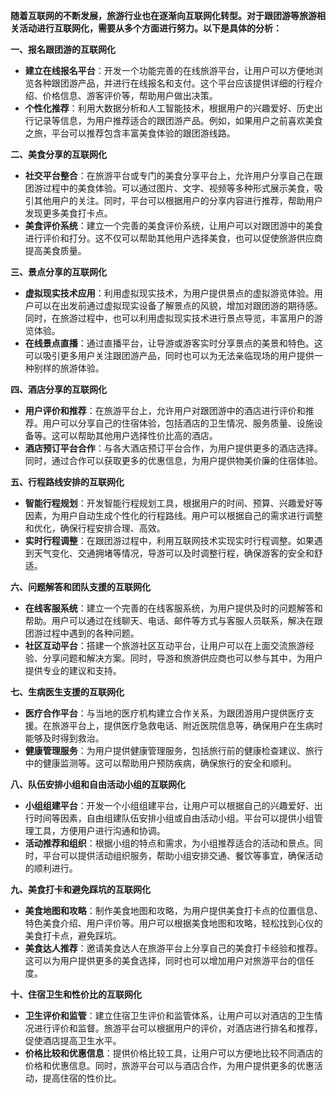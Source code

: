 **随着互联网的不断发展，旅游行业也在逐渐向互联网化转型。对于跟团游等旅游相关活动进行互联网化，需要从多个方面进行努力。以下是具体的分析：**

**一、报名跟团游的互联网化**
- **建立在线报名平台**：开发一个功能完善的在线旅游平台，让用户可以方便地浏览各种跟团游产品，并进行在线报名和支付。这个平台应该提供详细的行程介绍、价格信息、游客评价等，帮助用户做出决策。
- **个性化推荐**：利用大数据分析和人工智能技术，根据用户的兴趣爱好、历史出行记录等信息，为用户推荐适合的跟团游产品。例如，如果用户之前喜欢美食之旅，平台可以推荐包含丰富美食体验的跟团游线路。

**二、美食分享的互联网化**
- **社交平台整合**：在旅游平台或专门的美食分享平台上，允许用户分享自己在跟团游过程中的美食体验。可以通过图片、文字、视频等多种形式展示美食，吸引其他用户的关注。同时，平台可以根据用户的分享内容进行推荐，帮助用户发现更多美食打卡点。
- **美食评价系统**：建立一个完善的美食评价系统，让用户可以对跟团游中的美食进行评价和打分。这不仅可以帮助其他用户选择美食，也可以促使旅游供应商提高美食质量。

**三、景点分享的互联网化**
- **虚拟现实技术应用**：利用虚拟现实技术，为用户提供景点的虚拟游览体验。用户可以在出发前通过虚拟现实设备了解景点的风貌，增加对跟团游的期待感。同时，在旅游过程中，也可以利用虚拟现实技术进行景点导览，丰富用户的游览体验。
- **在线景点直播**：通过直播平台，让导游或游客实时分享景点的美景和特色。这可以吸引更多用户关注跟团游产品，同时也可以为无法亲临现场的用户提供一种别样的旅游体验。

**四、酒店分享的互联网化**
- **用户评价和推荐**：在旅游平台上，允许用户对跟团游中的酒店进行评价和推荐。用户可以分享自己的住宿体验，包括酒店的卫生情况、服务质量、设施设备等。这可以帮助其他用户选择性价比高的酒店。
- **酒店预订平台合作**：与各大酒店预订平台合作，为用户提供更多的酒店选择。同时，通过合作可以获取更多的优惠信息，为用户提供物美价廉的住宿体验。

**五、行程路线安排的互联网化**
- **智能行程规划**：开发智能行程规划工具，根据用户的时间、预算、兴趣爱好等因素，为用户自动生成个性化的行程路线。用户可以根据自己的需求进行调整和优化，确保行程安排合理、高效。
- **实时行程调整**：在跟团游过程中，利用互联网技术实现实时行程调整。如果遇到天气变化、交通拥堵等情况，导游可以及时调整行程，确保游客的安全和舒适。

**六、问题解答和团队支援的互联网化**
- **在线客服系统**：建立一个完善的在线客服系统，为用户提供及时的问题解答和帮助。用户可以通过在线聊天、电话、邮件等方式与客服人员联系，解决在跟团游过程中遇到的各种问题。
- **社区互动平台**：搭建一个旅游社区互动平台，让用户可以在上面交流旅游经验、分享问题和解决方案。同时，导游和旅游供应商也可以参与其中，为用户提供专业的建议和支持。

**七、生病医生支援的互联网化**
- **医疗合作平台**：与当地的医疗机构建立合作关系，为跟团游用户提供医疗支援。在旅游平台上，提供医疗急救电话、附近医院信息等，确保用户在生病时能够及时得到救治。
- **健康管理服务**：为用户提供健康管理服务，包括旅行前的健康检查建议、旅行中的健康监测等。这可以帮助用户预防疾病，确保旅行的安全和顺利。

**八、队伍安排小组和自由活动小组的互联网化**
- **小组组建平台**：开发一个小组组建平台，让用户可以根据自己的兴趣爱好、出行时间等因素，自由组建队伍安排小组或自由活动小组。平台可以提供小组管理工具，方便用户进行沟通和协调。
- **活动推荐和组织**：根据小组的特点和需求，为小组推荐适合的活动和景点。同时，平台可以提供活动组织服务，帮助小组安排交通、餐饮等事宜，确保活动的顺利进行。

**九、美食打卡和避免踩坑的互联网化**
- **美食地图和攻略**：制作美食地图和攻略，为用户提供美食打卡点的位置信息、特色美食介绍、用户评价等。用户可以根据美食地图和攻略，轻松找到心仪的美食打卡点，避免踩坑。
- **美食达人推荐**：邀请美食达人在旅游平台上分享自己的美食打卡经验和推荐。这可以为用户提供更多的美食选择，同时也可以增加用户对旅游平台的信任度。

**十、住宿卫生和性价比的互联网化**
- **卫生评价和监管**：建立住宿卫生评价和监管体系，让用户可以对酒店的卫生情况进行评价和监督。旅游平台可以根据用户的评价，对酒店进行排名和推荐，促使酒店提高卫生水平。
- **价格比较和优惠信息**：提供价格比较工具，让用户可以方便地比较不同酒店的价格和优惠信息。同时，旅游平台可以与酒店合作，为用户提供更多的优惠活动，提高住宿的性价比。